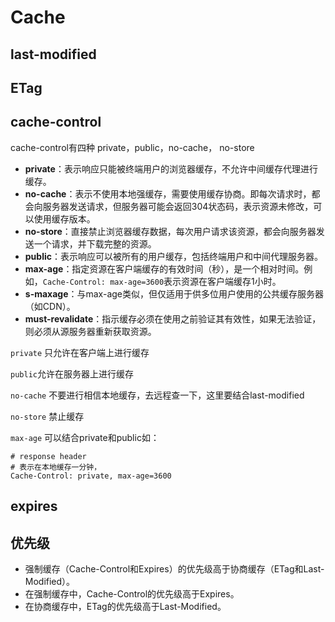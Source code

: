 # Cache

## last-modified

## ETag

## cache-control

cache-control有四种 private，public，no-cache， no-store

* **private**：表示响应只能被终端用户的浏览器缓存，不允许中间缓存代理进行缓存。
* **no-cache**：表示不使用本地强缓存，需要使用缓存协商。即每次请求时，都会向服务器发送请求，但服务器可能会返回304状态码，表示资源未修改，可以使用缓存版本。
* **no-store**：直接禁止浏览器缓存数据，每次用户请求该资源，都会向服务器发送一个请求，并下载完整的资源。
* **public**：表示响应可以被所有的用户缓存，包括终端用户和中间代理服务器。
* **max-age**：指定资源在客户端缓存的有效时间（秒），是一个相对时间。例如，`Cache-Control: max-age=3600`表示资源在客户端缓存1小时。
* **s-maxage**：与max-age类似，但仅适用于供多位用户使用的公共缓存服务器（如CDN）。
* **must-revalidate**：指示缓存必须在使用之前验证其有效性，如果无法验证，则必须从源服务器重新获取资源。

`private` 只允许在客户端上进行缓存

`public`允许在服务器上进行缓存

`no-cache` 不要进行相信本地缓存，去远程查一下，这里要结合last-modified

`no-store` 禁止缓存

`max-age` 可以结合private和public如：

```
# response header
# 表示在本地缓存一分钟，
Cache-Control: private, max-age=3600
```

## expires



## 优先级


* 强制缓存（Cache-Control和Expires）的优先级高于协商缓存（ETag和Last-Modified）。
* 在强制缓存中，Cache-Control的优先级高于Expires。
* 在协商缓存中，ETag的优先级高于Last-Modified。
